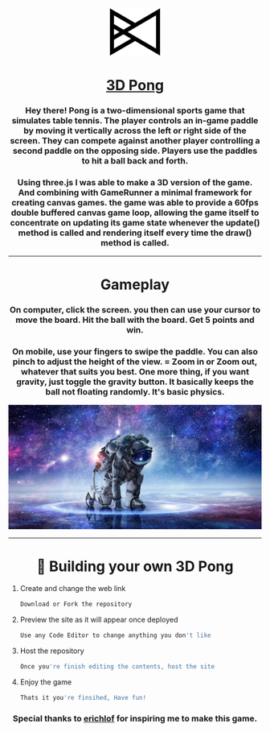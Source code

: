 <div align="center">
  <img alt="Logo" src="https://raw.githubusercontent.com/TheCodingRocket/Starfield/main/images/zid.png" width="100" />
</div>


<h1 align="center">
   <a href="https://3dpong.netlify.app" target="_blank">3D Pong</a>
</h1>

<h3 align="center">
  Hey there! Pong is a two-dimensional sports game that simulates table tennis. The player controls an in-game paddle by moving it vertically across the left or right side of the screen. They can compete against another player controlling a second paddle on the opposing side. Players use the paddles to hit a ball back and forth.
  </h3>
  
  <h3 align="center">
  Using three.js I was able to make a 3D version of the game. And combining with GameRunner a minimal framework for creating canvas games. the game was able to  provide a 60fps double buffered canvas game loop, allowing the game itself to concentrate on updating its game state whenever the update() method is called and rendering itself every time the draw() method is called.

---
<h1 align="center">
Gameplay
</h1>
 
 <h3 align="center"> 
  On computer, click the screen. you then can use your cursor to move the board. Hit the ball with the board. Get 5 points and win.
 </h3>
 
 <h3 align="center">On mobile, use your fingers to swipe the paddle. You can also pinch to adjust the height of the view. = Zoom in or Zoom out, whatever that suits you best. One more thing, if you want gravity, just toggle the gravity button. It basically  keeps the ball not floating randomly. It's basic physics. </h3>

 <img alt="Logo" src="https://raw.githubusercontent.com/TheCodingRocket/Starfield/main/images/space.webp"/>





---
<h1 align="center">
🚀 Building your own 3D Pong
</h1>

1. Create and change the web link

   ```sh
   Download or Fork the repository
   ```

2. Preview the site as it will appear once deployed

   ```sh
   Use any Code Editor to change anything you don't like
   ```
3. Host the repository

   ```sh
   Once you're finish editing the contents, host the site
   ```
4. Enjoy the game

   ```sh
   Thats it you're finsihed, Have fun!
   ```
<h3 align="center"> 
  Special thanks to <a href="https://github.com/erichlof" target="_blank">erichlof</a> for inspiring me to make this game.
</h3>

